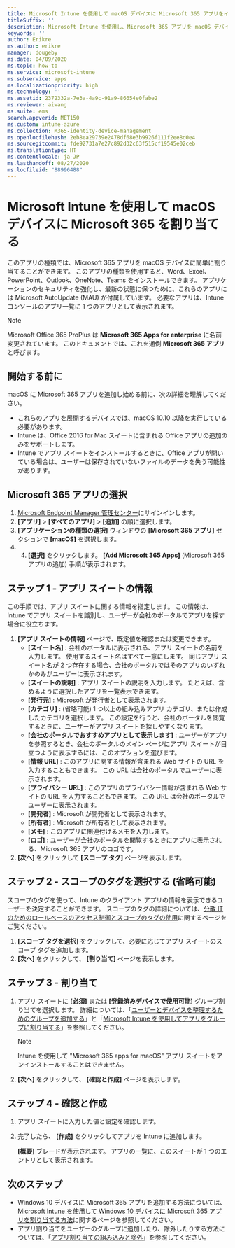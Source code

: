 ```yaml
---
title: Microsoft Intune を使用して macOS デバイスに Microsoft 365 アプリをインストールする
titleSuffix: ''
description: Microsoft Intune を使用し、Microsoft 365 アプリを macOS デバイスにインストールする方法について説明します。
keywords: ''
author: Erikre
ms.author: erikre
manager: dougeby
ms.date: 04/09/2020
ms.topic: how-to
ms.service: microsoft-intune
ms.subservice: apps
ms.localizationpriority: high
ms.technology: ''
ms.assetid: 2372332a-7e3a-4a9c-91a9-86654e0fabe2
ms.reviewer: aiwang
ms.suite: ems
search.appverid: MET150
ms.custom: intune-azure
ms.collection: M365-identity-device-management
ms.openlocfilehash: 2eb8ea29739e2478df68e3b9926f111f2ee8d0e4
ms.sourcegitcommit: fde92731a7e27c892d32c63f515cf19545e02ceb
ms.translationtype: HT
ms.contentlocale: ja-JP
ms.lasthandoff: 08/27/2020
ms.locfileid: "88996488"
---
```

# <a name="assign-microsoft-365-to-macos-devices-with-microsoft-intune"></a>Microsoft Intune を使用して macOS デバイスに Microsoft 365 を割り当てる

このアプリの種類では、Microsoft 365 アプリを macOS デバイスに簡単に割り当てることができます。 このアプリの種類を使用すると、Word、Excel、PowerPoint、Outlook、OneNote、Teams をインストールできます。 アプリケーションのセキュリティを強化し、最新の状態に保つために、これらのアプリには Microsoft AutoUpdate (MAU) が付属しています。 必要なアプリは、Intune コンソールのアプリ一覧に 1 つのアプリとして表示されます。

> [!NOTE]
> Microsoft Office 365 ProPlus は **Microsoft 365 Apps for enterprise** に名前変更されています。 このドキュメントでは、これを通例 **Microsoft 365 アプリ**と呼びます。

## <a name="before-you-start"></a>開始する前に

macOS に Microsoft 365 アプリを追加し始める前に、次の詳細を理解してください。

- これらのアプリを展開するデバイスでは、macOS 10.10 以降を実行している必要があります。
- Intune は、Office 2016 for Mac スイートに含まれる Office アプリの追加のみをサポートします。
- Intune でアプリ スイートをインストールするときに、Office アプリが開いている場合は、ユーザーは保存されていないファイルのデータを失う可能性があります。

## <a name="select-microsoft-365-apps"></a>Microsoft 365 アプリの選択

1. [Microsoft Endpoint Manager 管理センター](https://go.microsoft.com/fwlink/?linkid=2109431)にサインインします。
2. **[アプリ]**  >  **[すべてのアプリ]**  >  **[追加]** の順に選択します。
3. **[アプリケーションの種類の選択]** ウィンドウの **[Microsoft 365 アプリ]** セクションで **[macOS]** を選択します。
4. 4. **[選択]** をクリックします。 **[Add Microsoft 365 Apps]** \(Microsoft 365 アプリの追加\) 手順が表示されます。

## <a name="step-1---app-suite-information"></a>ステップ 1 - アプリ スイートの情報

この手順では、アプリ スイートに関する情報を指定します。 この情報は、Intune でアプリ スイートを識別し、ユーザーが会社のポータルでアプリを探す場合に役立ちます。

1. **[アプリ スイートの情報]** ページで、既定値を確認または変更できます。
    - **[スイート名]** : 会社のポータルに表示される、アプリ スイートの名前を入力します。 使用するスイート名はすべて一意にします。 同じアプリ スイート名が 2 つ存在する場合、会社のポータルではそのアプリのいずれかのみがユーザーに表示されます。
    - **[スイートの説明]** : アプリ スイートの説明を入力します。 たとえば、含めるように選択したアプリを一覧表示できます。
    - **[発行元]** : Microsoft が発行者として表示されます。
    - **[カテゴリ]** : (省略可能) 1 つ以上の組み込みアプリ カテゴリ、または作成したカテゴリを選択します。 この設定を行うと、会社のポータルを閲覧するときに、ユーザーがアプリ スイートを探しやすくなります。
    - **[会社のポータルでおすすめアプリとして表示します]** : ユーザーがアプリを参照するとき、会社のポータルのメイン ページにアプリ スイートが目立つように表示するには、このオプションを選びます。
    - **[情報 URL]** : このアプリに関する情報が含まれる Web サイトの URL を入力することもできます。 この URL は会社のポータルでユーザーに表示されます。
    - **[プライバシー URL]** : このアプリのプライバシー情報が含まれる Web サイトの URL を入力することもできます。 この URL は会社のポータルでユーザーに表示されます。
    - **[開発者]** : Microsoft が開発者として表示されます。
    - **[所有者]** : Microsoft が所有者として表示されます。
    - **[メモ]** : このアプリに関連付けるメモを入力します。
    - **[ロゴ]** : ユーザーが会社のポータルを閲覧するときにアプリに表示される、Microsoft 365 アプリのロゴです。
2. **[次へ]** をクリックして **[スコープ タグ]** ページを表示します。

## <a name="step-2---select-scope-tags-optional"></a>ステップ 2 - スコープのタグを選択する (省略可能)
スコープのタグを使って、Intune のクライアント アプリの情報を表示できるユーザーを決定することができます。 スコープのタグの詳細については、[分散 IT のためのロールベースのアクセス制御とスコープのタグの使用](../fundamentals/scope-tags.md)に関するページをご覧ください。

1. **[スコープ タグを選択]** をクリックして、必要に応じてアプリ スイートのスコープ タグを追加します。 
2. **[次へ]** をクリックして、 **[割り当て]** ページを表示します。

## <a name="step-3---assignments"></a>ステップ 3 - 割り当て

1. アプリ スイートに **[必須]** または **[登録済みデバイスで使用可能]** グループ割り当てを選択します。 詳細については、「[ユーザーとデバイスを整理するためのグループを追加する](../fundamentals/groups-add.md)」と「[Microsoft Intune を使用してアプリをグループに割り当てる](apps-deploy.md)」を参照してください。

    >[!Note]
    > Intune を使用して "Microsoft 365 apps for macOS" アプリ スイートをアンインストールすることはできません。

2. **[次へ]** をクリックして、 **[確認と作成]** ページを表示します。 

## <a name="step-4---review--create"></a>ステップ 4 - 確認と作成

1. アプリ スイートに入力した値と設定を確認します。
2. 完了したら、 **[作成]** をクリックしてアプリを Intune に追加します。

    **[概要]** ブレードが表示されます。 アプリの一覧に、このスイートが 1 つのエントリとして表示されます。

## <a name="next-steps"></a>次のステップ

- Windows 10 デバイスに Microsoft 365 アプリを追加する方法については、[Microsoft Intune を使用して Windows 10 デバイスに Microsoft 365 アプリを割り当てる方法](apps-add-office365.md)に関するページを参照してください。
- アプリ割り当てをユーザーのグループに追加したり、除外したりする方法については、「[アプリ割り当ての組み込みと除外](apps-inc-exl-assignments.md)」を参照してください。
